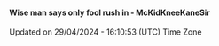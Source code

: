 #### Wise man says only fool rush in - McKidKneeKaneSir
Updated on 29/04/2024 - 16:10:53 (UTC) Time Zone
